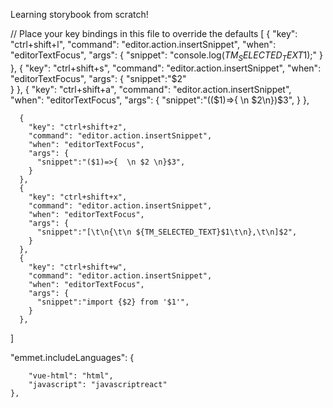 Learning storybook from scratch!

// Place your key bindings in this file to override the defaults
[
    {
        "key": "ctrl+shift+l",
        "command": "editor.action.insertSnippet",
        "when": "editorTextFocus",
        "args": {
          "snippet": "console.log(${TM_SELECTED_TEXT}$1);"
        }
      },
      {
        "key": "ctrl+shift+s",
        "command": "editor.action.insertSnippet",
        "when": "editorTextFocus",
        "args": {
          "snippet":"<?php ${TM_SELECTED_TEXT}$1  ?>$2"         
        }
      },
      {
        "key": "ctrl+shift+a",
        "command": "editor.action.insertSnippet",
        "when": "editorTextFocus",
        "args": {
          "snippet":"(($1)=>{  \n $2\n})$3",
        }
      },
      
      {
        "key": "ctrl+shift+z",
        "command": "editor.action.insertSnippet",
        "when": "editorTextFocus",
        "args": {
          "snippet":"($1)=>{  \n $2 \n}$3",
        }
      },
      {
        "key": "ctrl+shift+x",
        "command": "editor.action.insertSnippet",
        "when": "editorTextFocus",
        "args": {
          "snippet":"[\t\n{\t\n ${TM_SELECTED_TEXT}$1\t\n},\t\n]$2",
        }
      },
      {
        "key": "ctrl+shift+w",
        "command": "editor.action.insertSnippet",
        "when": "editorTextFocus",
        "args": {
          "snippet":"import {$2} from '$1'",
        }
      },

]


"emmet.includeLanguages": {

        "vue-html": "html",
        "javascript": "javascriptreact"
    },